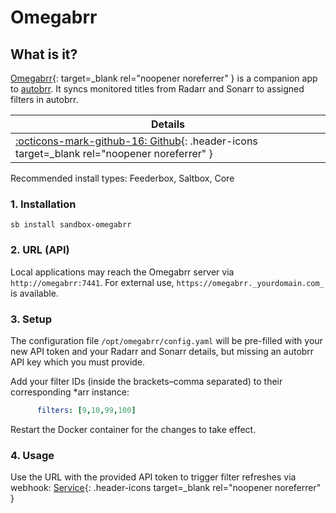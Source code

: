 # Omegabrr

## What is it?

[Omegabrr](https://github.com/autobrr/omegabrr){: target=_blank rel="noopener noreferrer" } is a companion app to [autobrr](https://docs.saltbox.dev/sandbox/apps/autobrr/). It syncs monitored titles from Radarr and Sonarr to assigned filters in autobrr.

| Details     |
|-------------|
| [:octicons-mark-github-16: Github](https://github.com/autobrr/omegabrr){: .header-icons target=_blank rel="noopener noreferrer" } |

Recommended install types: Feederbox, Saltbox, Core

### 1. Installation

```shell
sb install sandbox-omegabrr
```

### 2. URL (API)

Local applications may reach the Omegabrr server via `http://omegabrr:7441`. For external use, `https://omegabrr._yourdomain.com_` is available.

### 3. Setup

The configuration file `/opt/omegabrr/config.yaml` will be pre-filled with your new API token and your Radarr and Sonarr details, but missing an autobrr API key which you must provide.

Add your filter IDs (inside the brackets–comma separated) to their corresponding *arr instance:

```yaml
      filters: [9,10,99,100]
```

Restart the Docker container for the changes to take effect.

### 4. Usage

Use the URL with the provided API token to trigger filter refreshes via webhook: [Service](https://github.com/autobrr/omegabrr#service){: .header-icons target=_blank rel="noopener noreferrer" }
